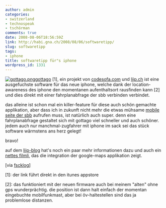 ```yaml
---
author: admin
categories:
- switzerland
- technospeak
- tschörman
comments: true
date: 2008-08-06T18:56:59Z
link: http://habi.gna.ch/2008/08/06/softwaretipp/
slug: softwaretipp
tags:
- iphone
title: softwaretipp für"s iphone
wordpress_id: 1331
---
```


[![gottago.png](http://habi.gna.ch/wp-content/uploads/2008/08/gottago1.jpg)](http://habi.gna.ch/wp-content/uploads/2008/08/gottago.jpg)[gottago](http://phobos.apple.com/WebObjects/MZStore.woa/wa/viewSoftware?id=285851523&mt=8) [1], ein projekt von [codesofa.com](http://codesofa.com/) und [liip.ch](http://www.liip.ch/) ist eine ausgefuchste software für das neue iphone, welche dank der location-awareness des iphone den momentanen aufenthaltsort rausfinden kann [2] und dies direkt mit einer fahrplanabfrage der sbb verbinden verbindet.




das alleine ist schon mal ein killer-feature für diese auch schön gemachte applikation, aber dass ich in zukunft nicht mehr die etwas mühsame [mobile seite der sbb](http://pda.sbb.ch) aufrufen muss, ist natürlich auch super. denn eine fahrplanabfrage gestaltet sich mit gottago viel schneller und auch schöner. jedem auch nur manchmal-zugfahrer mit iphone im sack sei das stück software wärmstens ans herz gelegt!




bravo!




auf dem [liip-blog](http://blog.liip.ch/archive/2008/06/09/gottago-location-based-iphone-bring-me-home-tool.html) hat's noch ein paar mehr informationen dazu und auch ein [nettes filmli](http://blog.liip.ch/files/images/gottago/gottago.mov), das die integration der google-maps applikation zeigt.




[via [fscklog](http://www.fscklog.com/2008/08/sammelsurium-ip.html)]




[1]: der link führt direkt in den itunes appstore




[2]: das funktioniert mit der neuen firmware auch bei meinem "alten" ohne gps wunderprächtig. die position ist dann halt einfach der momentan eingebuchte mobilfunkmast, aber bei öv-haltestellen sind das ja problemlose distanzen.



